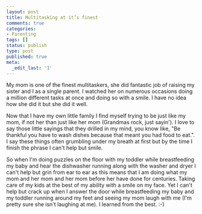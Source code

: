 ```yaml
---
layout: post
title: Multitasking at it’s finest
comments: true
categories:
- Parenting
tags: []
status: publish
type: post
published: true
meta:
  _edit_last: '1'
---
```

My mom is one of the finest multitaskers, she did fantastic job of raising my sister and I as a single parent.  I watched her on numerous occasions doing a million different tasks at once and doing so with a smile.  I have no idea how she did it but she did it well.

Now that I have my own little family I find myself trying to be just like my mom, if not her than just like her mom (Grandmas rock, just sayin').  I love to say those little sayings that they drilled in my mind, you know like, "Be thankful you have to wash dishes because that meant you had food to eat.".  I say these things often grumbling under my breath at first but by the time I finish the phrase I can't help but smile.  

So when I'm doing puzzles on the floor with my toddler while breastfeeding my baby and hear the dishwasher running along with the washer and dryer I can't help but grin from ear to ear as this means that I am doing what my mom and her mom and her mom before her have done for centuries.  Taking care of my kids at the best of my ability with a smile on my face.  Yet I can't help but crack up when I answer the door while breastfeeding my baby and my toddler running around my feet and seeing my mom laugh with me (I'm pretty sure she isn't laughing at me).  I learned from the best. :-)

